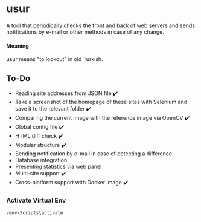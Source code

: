 # usur
A tool that periodically checks the front and back of web servers and sends notifications by e-mail or other methods in case of any change.

#### Meaning
usur means "to lookout" in old Turkish.

## To-Do

- Reading site addresses from JSON file :heavy_check_mark:
- Take a screenshot of the homepage of these sites with Selenium and save it to the relevant folder :heavy_check_mark:
- Comparing the current image with the reference image via OpenCV :heavy_check_mark:
- Global config file :heavy_check_mark:
- HTML diff check :heavy_check_mark:
- Modular structure :heavy_check_mark:
- Sending notification by e-mail in case of detecting a difference
- Database integration
- Presenting statistics via web panel
- Multi-site support :heavy_check_mark:
- Cross-platform support with Docker image :heavy_check_mark:


### Activate Virtual Env
```
venv\Scripts\activate
```
